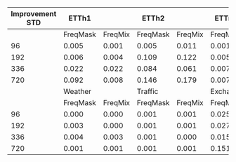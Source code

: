 | Improvement STD | ETTh1    |         | ETTh2    |         | ETTm1    |         | ETTm2       |         |
|-----------------|----------|---------|----------|---------|----------|---------|-------------|---------|
|                 | FreqMask | FreqMix | FreqMask | FreqMix | FreqMask | FreqMix | FreqMask    | FreqMix |
|              96 |    0.005 |   0.001 |    0.005 |   0.011 |    0.001 |   0.001 |       0.007 |   0.003 |
|             192 |    0.006 |   0.004 |    0.109 |   0.122 |    0.005 |   0.000 |       0.011 |   0.008 |
|             336 |    0.022 |   0.022 |    0.084 |   0.061 |    0.007 |   0.006 |       0.018 |   0.023 |
|             720 |    0.092 |   0.008 |    0.146 |   0.179 |    0.007 |   0.002 |       0.054 |   0.036 |
|                 | Weather  |         | Traffic  |         | Exchange |         | Electricity |         |
|                 | FreqMask | FreqMix | FreqMask | FreqMix | FreqMask | FreqMix | FreqMask    | FreqMix |
|              96 |    0.000 |   0.000 |    0.001 |   0.001 |    0.025 |   0.052 |       0.000 |   0.000 |
|             192 |    0.003 |   0.000 |    0.001 |   0.001 |    0.027 |   0.030 |       0.000 |   0.000 |
|             336 |    0.004 |   0.003 |    0.001 |   0.000 |    0.015 |   0.031 |       0.000 |   0.000 |
|             720 |    0.001 |   0.001 |    0.001 |   0.001 |    0.151 |   0.038 |       0.000 |   0.000 |
